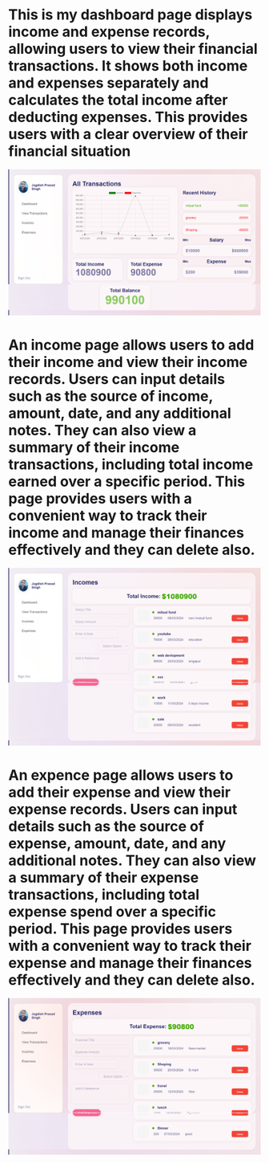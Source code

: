 # This is my dashboard page displays income and expense records, allowing users to view their financial transactions. It shows both income and expenses separately and calculates the total income after deducting expenses. This provides users with a clear overview of their financial situation
![MasterHead](https://github.com/jagdish97897/company_task/blob/main/screenshot%20(12).png)
# An income page allows users to add their income and view their income records. Users can input details such as the source of income, amount, date, and any additional notes. They can also view a summary of their income transactions, including total income earned over a specific period. This page provides users with a convenient way to track their income and manage their finances effectively and they can delete also. 
![MasterHead](https://github.com/jagdish97897/company_task/blob/main/screenshot%20(13).png)
# An expence page allows users to add their expense and view their expense records. Users can input details such as the source of expense, amount, date, and any additional notes. They can also view a summary of their expense transactions, including total expense spend over a specific period. This page provides users with a convenient way to track their expense and manage their finances effectively and they can delete also.
![MasterHead](https://github.com/jagdish97897/company_task/blob/main/screenshot%20(14).png)
